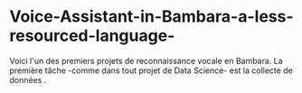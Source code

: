 # Voice-Assistant-in-Bambara-a-less-resourced-language-
Voici l'un des  premiers projets de reconnaissance vocale en Bambara. La première tâche -comme dans tout projet de Data Science- est la collecte de données . 
